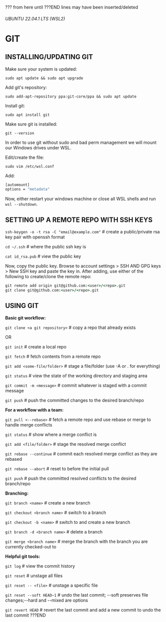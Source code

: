 ??? from here until ???END lines may have been inserted/deleted
###### UBUNTU 22.04.1 LTS (WSL2)
# **GIT**
## INSTALLING/UPDATING GIT

Make sure your system is updated:

`sudo apt update && sudo apt upgrade`

Add git's repository:

`sudo add-apt-repository ppa:git-core/ppa && sudo apt update`

Install git:

`sudo apt install git`

Make sure git is installed:

`git --version`

In order to use git without sudo and bad perm management we will mount our Windows drives
under WSL.

Edit/create the file:

`sudo vim /etc/wsl.conf`

Add:
```cmd
[automount]
options = "metadata"
```

Now, either restart your windows machine or close all WSL shells and run `wsl --shutdown`.

## SETTING UP A REMOTE REPO WITH SSH KEYS
`ssh-keygen -o -t rsa -C "email@example.com"` # create a public/private rsa key pair with openssh format

`cd ~/.ssh`	# where the public ssh key is

`cat id_rsa.pub` # view the public key

Now, copy the public key.
Browse to account settings > SSH AND GPG keys > New SSH key and paste the key in.
After adding, use either of the following to create/clone the remote repo:
```cmd
git remote add origin git@github.com:<user>/<repo>.git
git clone git@github.com:<user>/<repo>.git	
```

## USING GIT
**Basic git workflow:**

`git clone <a git repository>` # copy a repo that already exists

OR

`git init` # create a local repo

`git fetch` # fetch contents from a remote repo

`git add <some-file/folder>` # stage a file/folder (use -A or . for everything)

`git status` # view the state of the working directory and staging area

`git commit -m <message>` # commit whatever is staged with a commit message

`git push` # push the committed changes to the desired branch/repo


**For a workflow with a team:**

`git pull <--rebase>` # fetch a remote repo and use rebase or merge to handle merge conflicts

`git status` # show where a merge conflict is

`git add <file/folder>`	# stage the resolved merge conflict

`git rebase --continue` # commit each resolved merge conflict as they are rebased

`git rebase --abort` # reset to before the initial pull

`git push` # push the committed resolved conflicts to the desired branch/repo


**Branching:**

`git branch <name>`	# create a new branch

`git checkout <branch name>` # switch to a branch

`git checkout -b <name>` # switch to and create a new branch

`git branch -d <branch name>` # delete a branch

`git merge <branch name>` # merge the branch with the branch you are currently checked-out to


**Helpful git tools:**

`git log` # view the commit history

`git reset` # unstage all files

`git reset -- <file>` # unstage a specific file

`git reset --soft HEAD~1` # undo the last commit; --soft preserves file changes;--hard and --mixed are options

`git revert HEAD` # revert the last commit and add a new commit to undo the last commit
???END
